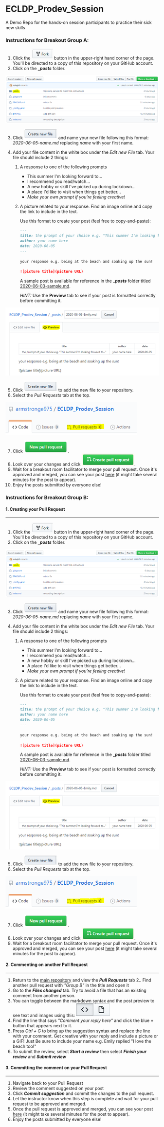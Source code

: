 # ECLDP_Prodev_Session
A Demo Repo for the hands-on session participants to practice their sick new skills

### Instructions for Breakout Group A:
1. Click the ![Fork](images/fork.png) button in the upper-right hand corner of the page. You'll be directed to a copy of this repository on your GitHub account.
2. Click on the **__posts_** folder.

![Posts](images/posts.png)

3. Click ![Create New File](images/create_new_file.png) and name your new file following this format: _2020-06-05-name.md_ replacing _name_ with your first name.
4. Add your file content in the white box under the _Edit new File_ tab. Your file should include 2 things:

   1. A response to one of the following prompts
      * This summer I'm looking forward to...
      * I recommend you read/watch...
      * A new hobby or skill I've picked up during lockdown...
      * A place I'd like to visit when things get better...
      * _Make your own prompt if you're feeling creative!_
   2. A picture related to your response. Find an image online and copy the link to include in the text.

      Use this format to create your post (feel free to copy-and-paste):
      ```markdown
      ---
      title: the prompt of your choice e.g. "This summer I'm looking forward to..."
      author: your name here
      date: 2020-06-05
      ---

      your response e.g. being at the beach and soaking up the sun!

      ![picture title](picture URL)
      ```

      A sample post is available for reference in the **__posts_** folder titled [2020-06-03-sample.md](https://github.com/armstronge975/ECLDP_Prodev_Session/blob/master/_posts/2020-06-03-sample.md).

      *HINT:* Use the **Preview** tab to see if your post is formatted correctly before committing it.

![Preview](images/Preview.png)

5. Click ![Commit new File](images/create_new_file.png) to add the new file to your repository.
6. Select the _Pull Requests_ tab at the top.

![tab](images/pull_request_tab.png)

7. Click ![New Pull Request](images/new_pull_request.PNG).
8. Look over your changes and click ![Create Pull Request](images/create_pull_request.PNG).
9. Wait for a breakout room facilitator to merge your pull request. Once it's approved and merged, you can see your post [here](https://armstronge975.github.io/ECLDP_Prodev_Session/) (it might take several minutes for the post to appear).
10. Enjoy the posts submitted by everyone else!

### Instructions for Breakout Group B:
#### 1. Creating your Pull Request
---
1. Click the ![Fork](images/fork.png) button in the upper-right hand corner of the page. You'll be directed to a copy of this repository on your GitHub account.
2. Click on the **__posts_** folder.

![Posts](images/posts.png)

3. Click ![Create New File](images/create_new_file.png) and name your new file following this format: _2020-06-05-name.md_ replacing _name_ with your first name.
4. Add your file content in the white box under the _Edit new File_ tab. Your file should include 2 things:

   1. A response to one of the following prompts
      * This summer I'm looking forward to...
      * I recommend you read/watch...
      * A new hobby or skill I've picked up during lockdown...
      * A place I'd like to visit when things get better...
      * _Make your own prompt if you're feeling creative!_
   2. A picture related to your response. Find an image online and copy the link to include in the text.

      Use this format to create your post (feel free to copy-and-paste):
      ```markdown
      ---
      title: the prompt of your choice e.g. "This summer I'm looking forward to..."
      author: your name here
      date: 2020-06-05
      ---

      your response e.g. being at the beach and soaking up the sun!

      ![picture title](picture URL)
      ```

      A sample post is available for reference in the **__posts_** folder titled [2020-06-03-sample.md](https://github.com/armstronge975/ECLDP_Prodev_Session/blob/master/_posts/2020-06-03-sample.md).

      *HINT:* Use the **Preview** tab to see if your post is formatted correctly before committing it.

![Preview](images/Preview.png)

5. Click ![Commit new File](images/create_new_file.png) to add the new file to your repository.
6. Select the _Pull Requests_ tab at the top.

![tab](images/pull_request_tab.png)

7. Click ![New Pull Request](images/new_pull_request.PNG).
8. Look over your changes and click ![Create Pull Request](images/create_pull_request.PNG).
9. Wait for a breakout room facilitator to merge your pull request. Once it's approved and merged, you can see your post [here](https://armstronge975.github.io/ECLDP_Prodev_Session/) (it might take several minutes for the post to appear).
#### 2. Commenting on another Pull Request
---
1. Return to the [main repository](https://github.com/armstronge975/ECLDP_Prodev_Session) and view the **_Pull Requests_** tab
2.. Find another pull request with _"Group B"_ in the title and open it
3. Go to the **_Files changed_** tab. Try to avoid a file that has an existing comment from another person.
4. You can toggle between the markdown syntax and the post preview to see text and images using this: ![diff](/diff.PNG) 
4. Find the line that says _"Comment your reply here"_ and click the blue **+** button that appears next to it.
5. Press _Ctrl + G_ to bring up the suggestion syntax and replace the line with your comment. Get creative with your reply and include a picture or a GIF! Just Be sure to include your name e.g. Emily replied "I love the beach too!"
6. To submit the review, select **_Start a review_** then select **_Finish your review_** and **_Submit review_**
#### 3. Committing the comment on your Pull Request
---
1. Navigate back to your Pull Request
2. Review the comment suggested on your post
3. Click **_Commit suggestion_** and commit the changes to the pull request.
4. Let the instructor know when this step is complete and wait for your pull request to be approved and merged.
5. Once the pull request is approved and merged, you can see your post [here](https://armstronge975.github.io/ECLDP_Prodev_Session/) (it might take several minutes for the post to appear).
6. Enjoy the posts submitted by everyone else!
